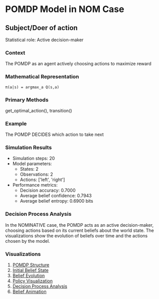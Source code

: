 # POMDP Model in NOM Case

## Subject/Doer of action

Statistical role: Active decision-maker

### Context

The POMDP as an agent actively choosing actions to maximize reward

### Mathematical Representation

```
π(a|s) = argmax_a Q(s,a)
```

### Primary Methods

get_optimal_action(), transition()

### Example

The POMDP DECIDES which action to take next

### Simulation Results

* Simulation steps: 20
* Model parameters:
  - States: 2
  - Observations: 2
  - Actions: ['left', 'right']
* Performance metrics:
  - Decision accuracy: 0.7000
  - Average belief confidence: 0.7943
  - Average belief entropy: 0.6900 bits

### Decision Process Analysis

In the NOMINATIVE case, the POMDP acts as an active decision-maker, choosing actions based on its current beliefs about the world state. The visualizations show the evolution of beliefs over time and the actions chosen by the model.

### Visualizations

1. [POMDP Structure](pomdp_structure.png)
2. [Initial Belief State](initial_belief.png)
3. [Belief Evolution](belief_evolution.png)
4. [Policy Visualization](policy_visualization.png)
5. [Decision Process Analysis](decision_process.png)
6. [Belief Animation](belief_animation.gif)

